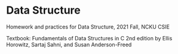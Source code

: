 # Data Structure
Homework and practices for Data Structure, 2021 Fall, NCKU CSIE

Textbook: Fundamentals of Data Structures in C 2nd edition by Ellis Horowitz, Sartaj Sahni, and Susan Anderson-Freed 

